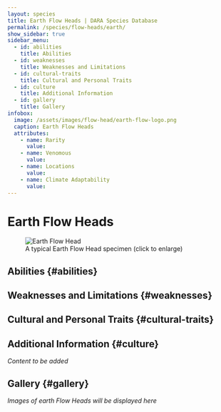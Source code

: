 ```yaml
---
layout: species
title: Earth Flow Heads | DARA Species Database
permalink: /species/flow-heads/earth/
show_sidebar: true
sidebar_menu:
  - id: abilities
    title: Abilities
  - id: weaknesses
    title: Weaknesses and Limitations
  - id: cultural-traits
    title: Cultural and Personal Traits
  - id: culture
    title: Additional Information
  - id: gallery
    title: Gallery
infobox:
  image: /assets/images/flow-head/earth-flow-logo.png
  caption: Earth Flow Heads
  attributes:
    - name: Rarity
      value: 
    - name: Venomous
      value: 
    - name: Locations
      value: 
    - name: Climate Adaptability
      value: 
---
```


# Earth Flow Heads

<div class="species-image">
  <figure>
    <img src="{{ '/assets/images/flow-head/earth-example-1.png' | relative_url }}" 
         alt="Earth Flow Head" 
         class="thumbnail" 
         onclick="openLightbox(this.src, this.alt)">
    <figcaption>A typical Earth Flow Head specimen (click to enlarge)</figcaption>
  </figure>
</div>

## Abilities {#abilities}

## Weaknesses and Limitations {#weaknesses}

## Cultural and Personal Traits {#cultural-traits}

## Additional Information {#culture}

*Content to be added*

## Gallery {#gallery}

*Images of earth Flow Heads will be displayed here*
